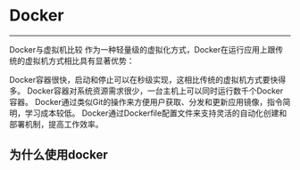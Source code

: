 # Docker
---
Docker与虚拟机比较
作为一种轻量级的虚拟化方式，Docker在运行应用上跟传统的虚拟机方式相比具有显著优势：

Docker容器很快，启动和停止可以在秒级实现，这相比传统的虚拟机方式要快得多。
Docker容器对系统资源需求很少，一台主机上可以同时运行数千个Docker容器。
Docker通过类似Git的操作来方便用户获取、分发和更新应用镜像，指令简明，学习成本较低。
Docker通过Dockerfile配置文件来支持灵活的自动化创建和部署机制，提高工作效率。

## 为什么使用docker

